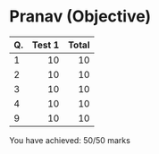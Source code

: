 Pranav (Objective)
==================
|Q. |Test 1|Total|
|:--|-----:|----:|
|1  |10    |10   |
|2  |10    |10   |
|3  |10    |10   |
|4  |10    |10   |
|9  |10    |10   |
You have achieved: 50/50 marks